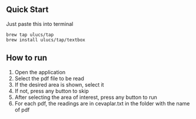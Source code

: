 ## Quick Start

Just paste this into terminal

	brew tap ulucs/tap
	brew install ulucs/tap/textbox

## How to run

1. Open the application
2. Select the pdf file to be read
3. If the desired area is shown, select it
4. If not, press any button to skip
5. After selecting the area of interest, press any button to run
6. For each pdf, the readings are in cevaplar.txt in the folder with the name of pdf
